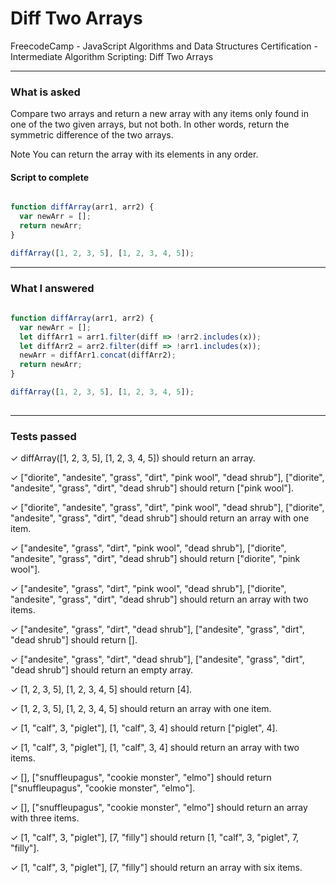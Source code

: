 # Diff Two Arrays
FreecodeCamp - JavaScript Algorithms and Data Structures Certification - Intermediate Algorithm Scripting: Diff Two Arrays


---


### What is asked

Compare two arrays and return a new array with any items only found in one of the two given arrays, but not both. In other words, return the symmetric difference of the two arrays.

Note
You can return the array with its elements in any order.


#### Script to complete

```javascript  

function diffArray(arr1, arr2) {
  var newArr = [];
  return newArr;
}

diffArray([1, 2, 3, 5], [1, 2, 3, 4, 5]);


```

---


### What I answered

```javascript  
  
function diffArray(arr1, arr2) {
  var newArr = [];
  let diffArr1 = arr1.filter(diff => !arr2.includes(x));
  let diffArr2 = arr2.filter(diff => !arr1.includes(x));
  newArr = diffArr1.concat(diffArr2);
  return newArr;
}

diffArray([1, 2, 3, 5], [1, 2, 3, 4, 5]);
  

```

---


### Tests passed

✓ diffArray([1, 2, 3, 5], [1, 2, 3, 4, 5]) should return an array.

✓ ["diorite", "andesite", "grass", "dirt", "pink wool", "dead shrub"], ["diorite", "andesite", "grass", "dirt", "dead shrub"] should return ["pink wool"].

✓ ["diorite", "andesite", "grass", "dirt", "pink wool", "dead shrub"], ["diorite", "andesite", "grass", "dirt", "dead shrub"] should return an array with one item.

✓ ["andesite", "grass", "dirt", "pink wool", "dead shrub"], ["diorite", "andesite", "grass", "dirt", "dead shrub"] should return ["diorite", "pink wool"].

✓ ["andesite", "grass", "dirt", "pink wool", "dead shrub"], ["diorite", "andesite", "grass", "dirt", "dead shrub"] should return an array with two items.

✓ ["andesite", "grass", "dirt", "dead shrub"], ["andesite", "grass", "dirt", "dead shrub"] should return [].

✓ ["andesite", "grass", "dirt", "dead shrub"], ["andesite", "grass", "dirt", "dead shrub"] should return an empty array.

✓ [1, 2, 3, 5], [1, 2, 3, 4, 5] should return [4].

✓ [1, 2, 3, 5], [1, 2, 3, 4, 5] should return an array with one item.

✓ [1, "calf", 3, "piglet"], [1, "calf", 3, 4] should return ["piglet", 4].

✓ [1, "calf", 3, "piglet"], [1, "calf", 3, 4] should return an array with two items.

✓ [], ["snuffleupagus", "cookie monster", "elmo"] should return ["snuffleupagus", "cookie monster", "elmo"].

✓ [], ["snuffleupagus", "cookie monster", "elmo"] should return an array with three items.

✓ [1, "calf", 3, "piglet"], [7, "filly"] should return [1, "calf", 3, "piglet", 7, "filly"].

✓ [1, "calf", 3, "piglet"], [7, "filly"] should return an array with six items.